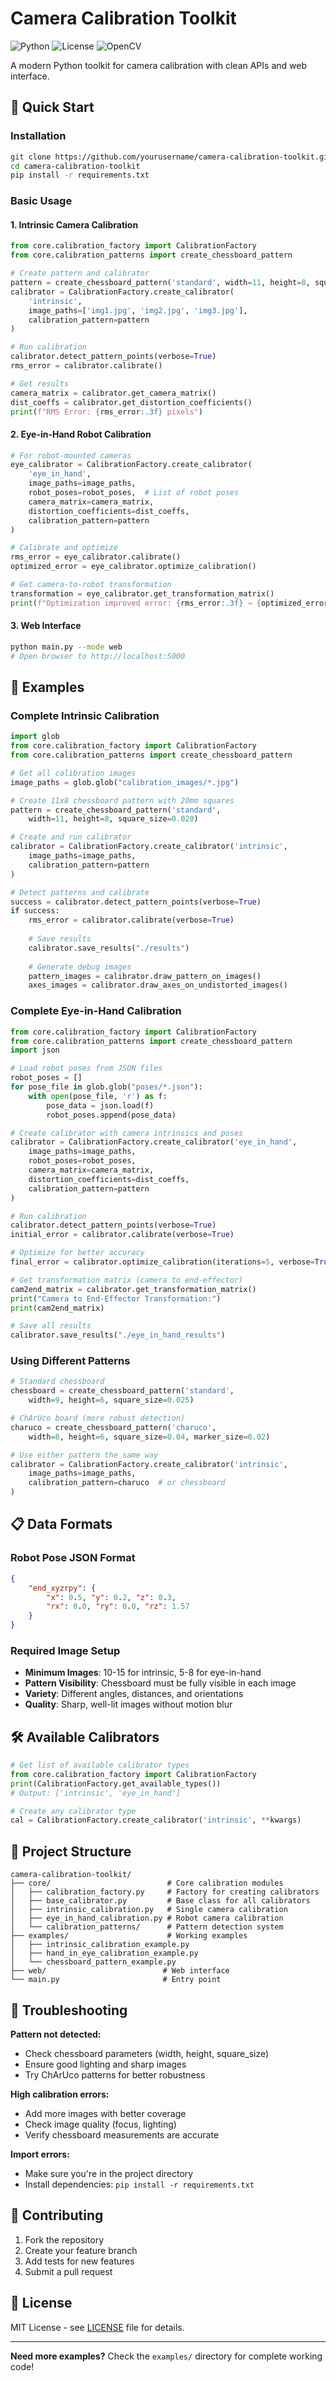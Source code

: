 # Camera Calibration Toolkit

![Python](https://img.shields.io/badge/python-3.8+-blue.svg)
![License](https://img.shields.io/badge/license-MIT-green.svg)
![OpenCV](https://img.shields.io/badge/opencv-4.5+-red.svg)

A modern Python toolkit for camera calibration with clean APIs and web interface.

## 🚀 Quick Start

### Installation

```bash
git clone https://github.com/yourusername/camera-calibration-toolkit.git
cd camera-calibration-toolkit
pip install -r requirements.txt
```

### Basic Usage

#### 1. Intrinsic Camera Calibration

```python
from core.calibration_factory import CalibrationFactory
from core.calibration_patterns import create_chessboard_pattern

# Create pattern and calibrator
pattern = create_chessboard_pattern('standard', width=11, height=8, square_size=0.02)
calibrator = CalibrationFactory.create_calibrator(
    'intrinsic',
    image_paths=['img1.jpg', 'img2.jpg', 'img3.jpg'],
    calibration_pattern=pattern
)

# Run calibration
calibrator.detect_pattern_points(verbose=True)
rms_error = calibrator.calibrate()

# Get results
camera_matrix = calibrator.get_camera_matrix()
dist_coeffs = calibrator.get_distortion_coefficients()
print(f"RMS Error: {rms_error:.3f} pixels")
```

#### 2. Eye-in-Hand Robot Calibration

```python
# For robot-mounted cameras
eye_calibrator = CalibrationFactory.create_calibrator(
    'eye_in_hand',
    image_paths=image_paths,
    robot_poses=robot_poses,  # List of robot poses
    camera_matrix=camera_matrix,
    distortion_coefficients=dist_coeffs,
    calibration_pattern=pattern
)

# Calibrate and optimize
rms_error = eye_calibrator.calibrate()
optimized_error = eye_calibrator.optimize_calibration()

# Get camera-to-robot transformation
transformation = eye_calibrator.get_transformation_matrix()
print(f"Optimization improved error: {rms_error:.3f} → {optimized_error:.3f}")
```

#### 3. Web Interface

```bash
python main.py --mode web
# Open browser to http://localhost:5000
```

## 📖 Examples

### Complete Intrinsic Calibration

```python
import glob
from core.calibration_factory import CalibrationFactory
from core.calibration_patterns import create_chessboard_pattern

# Get all calibration images
image_paths = glob.glob("calibration_images/*.jpg")

# Create 11x8 chessboard pattern with 20mm squares
pattern = create_chessboard_pattern('standard', 
    width=11, height=8, square_size=0.020)

# Create and run calibrator
calibrator = CalibrationFactory.create_calibrator('intrinsic',
    image_paths=image_paths,
    calibration_pattern=pattern
)

# Detect patterns and calibrate
success = calibrator.detect_pattern_points(verbose=True)
if success:
    rms_error = calibrator.calibrate(verbose=True)
    
    # Save results
    calibrator.save_results("./results")
    
    # Generate debug images
    pattern_images = calibrator.draw_pattern_on_images()
    axes_images = calibrator.draw_axes_on_undistorted_images()
```

### Complete Eye-in-Hand Calibration

```python
from core.calibration_factory import CalibrationFactory
from core.calibration_patterns import create_chessboard_pattern
import json

# Load robot poses from JSON files
robot_poses = []
for pose_file in glob.glob("poses/*.json"):
    with open(pose_file, 'r') as f:
        pose_data = json.load(f)
        robot_poses.append(pose_data)

# Create calibrator with camera intrinsics and poses
calibrator = CalibrationFactory.create_calibrator('eye_in_hand',
    image_paths=image_paths,
    robot_poses=robot_poses,
    camera_matrix=camera_matrix,
    distortion_coefficients=dist_coeffs,
    calibration_pattern=pattern
)

# Run calibration
calibrator.detect_pattern_points(verbose=True)
initial_error = calibrator.calibrate(verbose=True)

# Optimize for better accuracy
final_error = calibrator.optimize_calibration(iterations=5, verbose=True)

# Get transformation matrix (camera to end-effector)
cam2end_matrix = calibrator.get_transformation_matrix()
print("Camera to End-Effector Transformation:")
print(cam2end_matrix)

# Save all results
calibrator.save_results("./eye_in_hand_results")
```

### Using Different Patterns

```python
# Standard chessboard
chessboard = create_chessboard_pattern('standard', 
    width=9, height=6, square_size=0.025)

# ChArUco board (more robust detection)
charuco = create_chessboard_pattern('charuco',
    width=8, height=6, square_size=0.04, marker_size=0.02)

# Use either pattern the same way
calibrator = CalibrationFactory.create_calibrator('intrinsic',
    image_paths=image_paths,
    calibration_pattern=charuco  # or chessboard
)
```

## 📋 Data Formats

### Robot Pose JSON Format

```json
{
    "end_xyzrpy": {
        "x": 0.5, "y": 0.2, "z": 0.3,
        "rx": 0.0, "ry": 0.0, "rz": 1.57
    }
}
```

### Required Image Setup

- **Minimum Images**: 10-15 for intrinsic, 5-8 for eye-in-hand  
- **Pattern Visibility**: Chessboard must be fully visible in each image
- **Variety**: Different angles, distances, and orientations
- **Quality**: Sharp, well-lit images without motion blur

## 🛠️ Available Calibrators

```python
# Get list of available calibrator types
from core.calibration_factory import CalibrationFactory
print(CalibrationFactory.get_available_types())
# Output: ['intrinsic', 'eye_in_hand']

# Create any calibrator type
cal = CalibrationFactory.create_calibrator('intrinsic', **kwargs)
```

## 📁 Project Structure

```
camera-calibration-toolkit/
├── core/                          # Core calibration modules
│   ├── calibration_factory.py     # Factory for creating calibrators
│   ├── base_calibrator.py         # Base class for all calibrators
│   ├── intrinsic_calibration.py   # Single camera calibration
│   ├── eye_in_hand_calibration.py # Robot camera calibration
│   └── calibration_patterns/      # Pattern detection system
├── examples/                      # Working examples
│   ├── intrinsic_calibration_example.py
│   ├── hand_in_eye_calibration_example.py  
│   └── chessboard_pattern_example.py
├── web/                          # Web interface
└── main.py                       # Entry point
```

## 🚨 Troubleshooting

**Pattern not detected:**
- Check chessboard parameters (width, height, square_size)
- Ensure good lighting and sharp images
- Try ChArUco patterns for better robustness

**High calibration errors:**
- Add more images with better coverage
- Check image quality (focus, lighting)
- Verify chessboard measurements are accurate

**Import errors:**
- Make sure you're in the project directory
- Install dependencies: `pip install -r requirements.txt`

## 🤝 Contributing

1. Fork the repository
2. Create your feature branch
3. Add tests for new features  
4. Submit a pull request

## 📜 License

MIT License - see [LICENSE](LICENSE) file for details.

---

**Need more examples?** Check the `examples/` directory for complete working code!

